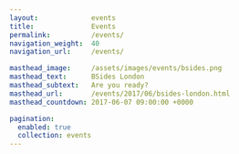 ```yaml
---
layout:             events
title:              Events
permalink:          /events/
navigation_weight:  40
navigation_url:     /events/

masthead_image:     /assets/images/events/bsides.png
masthead_text:      BSides London
masthead_subtext:   Are you ready?
masthead_url:       /events/2017/06/bsides-london.html
masthead_countdown: 2017-06-07 09:00:00 +0000

pagination:
  enabled: true
  collection: events
---
```

